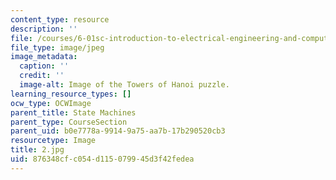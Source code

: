 ```yaml
---
content_type: resource
description: ''
file: /courses/6-01sc-introduction-to-electrical-engineering-and-computer-science-i-spring-2011/876348cfc054d115079945d3f42fedea_2.jpg
file_type: image/jpeg
image_metadata:
  caption: ''
  credit: ''
  image-alt: Image of the Towers of Hanoi puzzle.
learning_resource_types: []
ocw_type: OCWImage
parent_title: State Machines
parent_type: CourseSection
parent_uid: b0e7778a-9914-9a75-aa7b-17b290520cb3
resourcetype: Image
title: 2.jpg
uid: 876348cf-c054-d115-0799-45d3f42fedea
---
```

